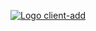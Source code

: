[![Logo client-add](https://i.ibb.co/k5QbMhC/screencapture-webdevfozie-github-io-client-add-dist-2020-11-24-13-29-09.png "client-add-form")](https://webdevfozie.github.io/client-add/dist/)
